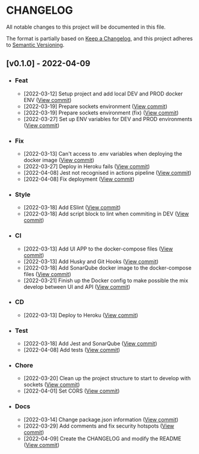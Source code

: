 # **CHANGELOG**

All notable changes to this project will be documented in this file.

The format is partially based on [Keep a Changelog](https://keepachangelog.com/en/1.0.0/),
and this project adheres to [Semantic Versioning](https://semver.org/spec/v2.0.0.html).

## **[v0.1.0] - 2022-04-09**

- ### **Feat**
  - [2022-03-12] Setup project and add local DEV and PROD docker ENV ([View commit](https://github.com/IvaanTorres/api-real-time-chat-app/commit/e1a2b2a18fe1ac54930f3b48c11a3f92b82b6829))
  - [2022-03-19] Prepare sockets environment ([View commit](https://github.com/IvaanTorres/api-real-time-chat-app/commit/0eaa9aef6aee0d1cf1e3ab2c6b270cf24e728226))
  - [2022-03-19] Prepare sockets environment (fix) ([View commit](https://github.com/IvaanTorres/api-real-time-chat-app/commit/b3f56432b276e3b2a559530787a51b8188dddb05))
  - [2022-03-27] Set up ENV variables for DEV and PROD environments ([View commit](https://github.com/IvaanTorres/api-real-time-chat-app/commit/f21537ea9893bec0d9f7c5623aaea7e2c5954f05))

- ### **Fix**
  - [2022-03-13] Can't access to .env variables when deploying the docker image ([View commit](https://github.com/IvaanTorres/api-real-time-chat-app/commit/501cc4e0f81fed2fc1e5485315266979db05a4a5))
  - [2022-03-27] Deploy in Heroku fails ([View commit](https://github.com/IvaanTorres/api-real-time-chat-app/commit/501cc4e0f81fed2fc1e5485315266979db05a4a5))
  - [2022-04-08] Jest not recognised in actions pipeline ([View commit](https://github.com/IvaanTorres/api-real-time-chat-app/commit/56e4afa9c3bc898d425cc5ed5942359f14d54a41))
  - [2022-04-08] Fix deployment ([View commit](https://github.com/IvaanTorres/api-real-time-chat-app/commit/e52820252e67980450ec7eb933e5c3697e10f8b5))

- ### **Style**
  - [2022-03-18] Add ESlint ([View commit](https://github.com/IvaanTorres/api-real-time-chat-app/commit/ec5701887353ad810e5c49d0beda9cb59d0550c1))
  - [2022-03-18] Add script block to lint when commiting in DEV ([View commit](https://github.com/IvaanTorres/api-real-time-chat-app/commit/3edfbad4f24c5df9799731345fd5d8e383c06662))

- ### **CI**
  - [2022-03-13] Add UI APP to the docker-compose files ([View commit](https://github.com/IvaanTorres/api-real-time-chat-app/commit/215016eb39bd8a4535b4506141dc10bc80cc3beb))
  - [2022-03-13] Add Husky and Git Hooks ([View commit](https://github.com/IvaanTorres/api-real-time-chat-app/commit/842634f02dfb71e0d617dca418ab1bfd6bfed56b))
  - [2022-03-18] Add SonarQube docker image to the docker-compose files ([View commit](https://github.com/IvaanTorres/api-real-time-chat-app/commit/d8780bf75cabc1c63d0f3113e469c3e662b83e5f))
  - [2022-03-21] Finish up the Docker config to make possible the mix develop between UI and API ([View commit](https://github.com/IvaanTorres/api-real-time-chat-app/commit/a1b60d3261b6c58aa0ba8941b4bd60e3ee7987f9))

- ### **CD**
  - [2022-03-13] Deploy to Heroku ([View commit](https://github.com/IvaanTorres/api-real-time-chat-app/commit/d462aa29863dbfdd14b0a5d66e29972f11d9df47))

- ### **Test**
  - [2022-03-18] Add Jest and SonarQube ([View commit](https://github.com/IvaanTorres/api-real-time-chat-app/commit/9109b9d66ac9cf88f666d6293b0dac22d373c7cc))
  - [2022-04-08] Add tests ([View commit](https://github.com/IvaanTorres/api-real-time-chat-app/commit/64dc8c60315a09c6d62b9079cf0d0923930aab79))

- ### **Chore**
  - [2022-03-20] Clean up the project structure to start to develop with sockets ([View commit](https://github.com/IvaanTorres/api-real-time-chat-app/commit/b11d3e31831b2dccea4b714e55031493874180b9))
  - [2022-04-01] Set CORS ([View commit](https://github.com/IvaanTorres/api-real-time-chat-app/commit/09bd84d438e27dcc44fe37d46cf80e7286268550))

- ### **Docs**
  - [2022-03-14] Change package.json information ([View commit](https://github.com/IvaanTorres/api-real-time-chat-app/commit/b46394b6fc40b2c22d5cff9924f958ae822014c9))
  - [2022-03-29] Add comments and fix security hotspots ([View commit](https://github.com/IvaanTorres/api-real-time-chat-app/commit/f1e183f64368619ddd38a3d06671707957836d31))
  - [2022-04-09] Create the CHANGELOG and modify the README ([View commit](https://github.com/IvaanTorres/api-real-time-chat-app/commit/adbfde179fe367c487fc2522be816dc6be00332b))

